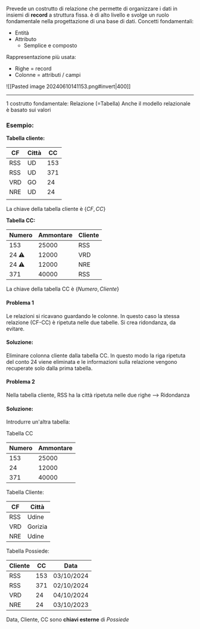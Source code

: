 Prevede un costrutto di relazione che permette di organizzare i dati in insiemi di **record** a struttura fissa. è di alto livello e svolge un ruolo fondamentale nella progettazione di una base di dati. 
Concetti fondamentali: 
- Entità 
- Attributo 
	- Semplice e composto 


Rappresentazione più usata: 
- Righe = record
- Colonne = attributi / campi

![[Pasted image 20240610141153.png#invert|400]]

---

1 costrutto fondamentale: Relazione (=Tabella)
Anche il modello relazionale è basato sui valori 

###  Esempio: 
**Tabella cliente:** 

| CF  | Città | CC  |
| --- | ----- | --- |
| RSS | UD    | 153 |
| RSS | UD    | 371 |
| VRD | GO    | 24  |
| NRE | UD    | 24  |
|     |       |     |

La chiave della tabella cliente è $\{ CF, CC\}$ 

**Tabella CC:** 

| Numero | Ammontare | Cliente |
| ------ | --------- | ------- |
| 153    | 25000     | RSS     |
| 24 ⚠️  | 12000     | VRD     |
| 24 ⚠️  | 12000     | NRE     |
| 371    | 40000     | RSS     |

La chiave della tabella CC è $\{Numero, Cliente \}$ 

#### Problema 1
Le relazioni si ricavano guardando le colonne. 
In questo caso la stessa relazione (CF-CC) è ripetuta nelle due tabelle. Si crea ridondanza, da evitare. 
#### Soluzione: 
Eliminare colonna cliente dalla tabella CC. In questo modo la riga ripetuta del conto 24 viene eliminata e le informazioni sulla relazione vengono recuperate solo dalla prima tabella. 

#### Problema 2
Nella tabella cliente, RSS ha la città ripetuta nelle due righe --> Ridondanza 
#### Soluzione:
Introdurre un'altra tabella: 

Tabella CC

| Numero | Ammontare |
| ------ | --------- |
| 153    | 25000     |
| 24     | 12000     |
| 371    | 40000     |

Tabella Cliente:

| CF  | Città   |
| --- | ------- |
| RSS | Udine   |
| VRD | Gorizia |
| NRE | Udine   |

Tabella Possiede: 

| Cliente | CC  | Data       |
| ------- | --- | ---------- |
| RSS     | 153 | 03/10/2024 |
| RSS     | 371 | 02/10/2024 |
| VRD     | 24  | 04/10/2024 |
| NRE     | 24  | 03/10/2023 |

Data, Cliente, CC sono **chiavi esterne** di *Possiede*
